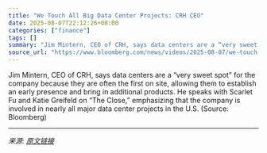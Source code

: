 ```yaml
---
title: "We Touch All Big Data Center Projects: CRH CEO"
date: 2025-08-07T22:12:26+08:00
categories: ["finance"]
tags: []
summary: "Jim Mintern, CEO of CRH, says data centers are a “very sweet spot” for the company because they are often the first on site, allowing them to establish an early presence and bring in additional produc"
source_url: "https://www.bloomberg.com/news/videos/2025-08-07/we-touch-all-big-data-center-projects-crh-ceo-video"
---
```


Jim Mintern, CEO of CRH, says data centers are a “very sweet spot” for the company because they are often the first on site, allowing them to establish an early presence and bring in additional products. He speaks with Scarlet Fu and Katie Greifeld on “The Close,” emphasizing that the company is involved in nearly all major data center projects in the U.S. (Source: Bloomberg)

---

*来源: [原文链接](https://www.bloomberg.com/news/videos/2025-08-07/we-touch-all-big-data-center-projects-crh-ceo-video)*
